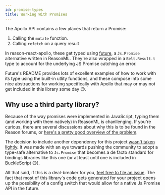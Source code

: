 ```yaml
---
id: promise-types
title: Working With Promises
---
```


The Apollo API contains a few places that return a Promise:

1. Calling the `mutate` function.
2. Calling `refetch` on a query result

In reason-react-apollo, these get typed using [future](https://github.com/RationalJS/future), a `Js.Promise` alternative written in ReasonML. They're also wrapped in a `Belt.Result.t` type to account for the underlying JS Promise catching an error.

Future's README provides lots of excellent examples of how to work with its type using the built-in utlity functions, and these compose into some nice abstractions for working specifically with Apollo that may or may not get included in this library some day 😉.

## Why use a third party library?

Because of the way promises were implemented in JavaScript, typing them (and working with them natively) in ReasonML is chanllenging. If you're curious, there are several discussions about why this is to be found in the Reason forums, or [here's a pretty good overview of the problem](https://aantron.github.io/repromise/docs/DesignFAQ#why-are-js-promises-not-type-safe).

The decision to include another dependency for this project [wasn't taken lightly](https://reasonml.chat/t/writing-bindings-that-depend-on-promises/1814/9). It was made with an eye towards pushing the community to adopt a type-safe alternative to `Js.Promise` that becomes a de facto standard for bindings libraries like this one (or at least until one is included in BuckleScript 😉).

All that said, if this is a deal-breaker for you, [feel free to file an issue](https://github.com/kgoggin/reason-react-apollo/issues/new). The fact that most of this library's code gets generated for your project opens up the possibility of a config switch that would allow for a native Js.Promise API in the future.
